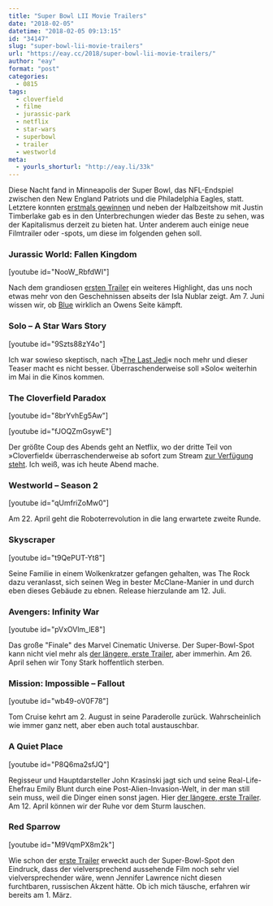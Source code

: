 ```yaml
---
title: "Super Bowl LII Movie Trailers"
date: "2018-02-05"
datetime: "2018-02-05 09:13:15"
id: "34147"
slug: "super-bowl-lii-movie-trailers"
url: "https://eay.cc/2018/super-bowl-lii-movie-trailers/"
author: "eay"
format: "post"
categories:
  - 0815
tags:
  - cloverfield
  - filme
  - jurassic-park
  - netflix
  - star-wars
  - superbowl
  - trailer
  - westworld
meta:
  - yourls_shorturl: "http://eay.li/33k"
---
```


Diese Nacht fand in Minneapolis der Super Bowl, das NFL-Endspiel zwischen den New England Patriots und die Philadelphia Eagles, statt. Letztere konnten [erstmals gewinnen](http://www.spiegel.de/sport/sonst/super-bowl-2018-philadelphia-eagles-besiegen-new-england-patriots-a-1191373.html) und neben der Halbzeitshow mit Justin Timberlake gab es in den Unterbrechungen wieder das Beste zu sehen, was der Kapitalismus derzeit zu bieten hat. Unter anderem auch einige neue Filmtrailer oder -spots, um diese im folgenden gehen soll.

### Jurassic World: Fallen Kingdom

\[youtube id="NooW\_RbfdWI"\]

Nach dem grandiosen [ersten Trailer](https://eay.cc/2017/jurassic-world-fallen-kingdom-trailer/) ein weiteres Highlight, das uns noch etwas mehr von den Geschehnissen abseits der Isla Nublar zeigt. Am 7. Juni wissen wir, ob [Blue](http://jurassicpark.wikia.com/wiki/Blue) wirklich an Owens Seite kämpft.

### Solo – A Star Wars Story

\[youtube id="9Szts88zY4o"\]

Ich war sowieso skeptisch, nach »[The Last Jedi](https://eay.cc/2017/star-wars-the-last-jedi/)« noch mehr und dieser Teaser macht es nicht besser. Überraschenderweise soll »Solo« weiterhin im Mai in die Kinos kommen.

### The Cloverfield Paradox

\[youtube id="8brYvhEg5Aw"\]

\[youtube id="fJOQZmGsywE"\]

Der größte Coup des Abends geht an Netflix, wo der dritte Teil von »Cloverfield« überraschenderweise ab sofort zum Stream [zur Verfügung steht](https://www.netflix.com/title/80134431). Ich weiß, was ich heute Abend mache.

### Westworld – Season 2

\[youtube id="qUmfriZoMw0"\]

Am 22. April geht die Roboterrevolution in die lang erwartete zweite Runde.

### Skyscraper

\[youtube id="t9QePUT-Yt8"\]

Seine Familie in einem Wolkenkratzer gefangen gehalten, was The Rock dazu veranlasst, sich seinen Weg in bester McClane-Manier in und durch eben dieses Gebäude zu ebnen. Release hierzulande am 12. Juli.

### Avengers: Infinity War

\[youtube id="pVxOVlm\_lE8"\]

Das große "Finale" des Marvel Cinematic Universe. Der Super-Bowl-Spot kann nicht viel mehr als [der längere, erste Trailer](https://www.youtube.com/watch?v=6ZfuNTqbHE8), aber immerhin. Am 26. April sehen wir Tony Stark hoffentlich sterben.

### Mission: Impossible – Fallout

\[youtube id="wb49-oV0F78"\]

Tom Cruise kehrt am 2. August in seine Paraderolle zurück. Wahrscheinlich wie immer ganz nett, aber eben auch total austauschbar.

### A Quiet Place

\[youtube id="P8Q6ma2sfJQ"\]

Regisseur und Hauptdarsteller John Krasinski jagt sich und seine Real-Life-Ehefrau Emily Blunt durch eine Post-Alien-Invasion-Welt, in der man still sein muss, weil die Dinger einen sonst jagen. Hier [der längere, erste Trailer](https://www.youtube.com/watch?v=p9wE8dyzEJE). Am 12. April können wir der Ruhe vor dem Sturm lauschen.

### Red Sparrow

\[youtube id="M9VqmPX8m2k"\]

Wie schon der [erste Trailer](https://www.youtube.com/watch?v=PmUL6wMpMWw) erweckt auch der Super-Bowl-Spot den Eindruck, dass der vielversprechend aussehende Film noch sehr viel vielversprechender wäre, wenn Jennifer Lawrence nicht diesen furchtbaren, russischen Akzent hätte. Ob ich mich täusche, erfahren wir bereits am 1. März.
